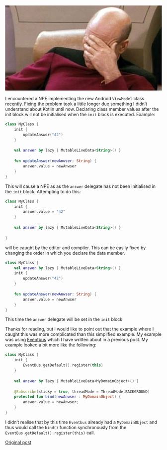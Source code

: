 ![face palm](assets/images/facepalm.jpg)

I encountered a NPE implementing the new Android `ViewModel` class recently. Fixing the problem took a little longer due something I didn’t understand about Kotlin until now.
Declaring class member values after the init block will not be initialised when the `init` block is executed.
Example:

```kotlin
class MyClass {
    init {
        updateAnswer("42")
    }

    val answer by lazy { MutableLiveData<String>() }

    fun updateAnswer(newAnwser: String) {
        answer.value = newAnwser
    }
}
```

This will cause a NPE as as the `answer` delegate has not been initialised in the `init` block.
Attempting to do this:

```kotlin
class MyClass {
    init {
        answer.value = "42"
    }

    val answer by lazy { MutableLiveData<String>() }

}
```

will be caught by the editor and compiler.
This can be easily fixed by changing the order in which you declare the data member.

```kotlin
class MyClass {
    val answer by lazy { MutableLiveData<String>() }
    init {
        updateAnswer("42")
    }

    fun updateAnswer(newAnwser: String) {
        answer.value = newAnwser
    }
}
```

This time the `answer` delegate will be set in the `init` block

Thanks for reading, but I would like to point out that the example where I caught this was more complicated than this simplified example. My example was using [Eventbus](http://greenrobot.org/eventbus/) which I have written about in a previous post. My example looked a bit more like the following:

```kotlin
class MyClass {
    init {
        EventBus.getDefault().register(this)
    }

    val answer by lazy { MutableLiveData<MyDomainObject>() }

    @Subscribe(sticky = true, threadMode = ThreadMode.BACKGROUND)
    protected fun bind(newAnwser : MyDomainObject) {
        answer.value = newAnwser;
    }
}
```

I didn’t realise that by this time `Eventbus` already had a `MyDomainObject` and thus would call the `bind()` function synchronously from the `EventBus.getDefault().register(this)` call.

[Original post](https://medium.com/@ubikspace/kotlin-declaration-order-matters-9b2788567a78)